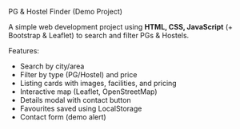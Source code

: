 PG & Hostel Finder (Demo Project)

A simple web development project using **HTML, CSS, JavaScript** (+ Bootstrap & Leaflet) to search and filter PGs & Hostels.

 Features: 
- Search by city/area
- Filter by type (PG/Hostel) and price
- Listing cards with images, facilities, and pricing
- Interactive map (Leaflet, OpenStreetMap)
- Details modal with contact button
- Favourites saved using LocalStorage
- Contact form (demo alert)
